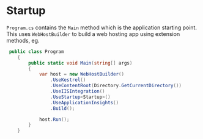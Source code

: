 # Startup

```Program.cs``` contains the ```Main``` method which is the application starting point.
This uses ```WebHostBuilder``` to build a web hosting app using extension methods, eg.

``` c#
 public class Program
    {
        public static void Main(string[] args)
        {
            var host = new WebHostBuilder()
                .UseKestrel()
                .UseContentRoot(Directory.GetCurrentDirectory())
                .UseIISIntegration()
                .UseStartup<Startup>()
                .UseApplicationInsights()
                .Build();

            host.Run();
        }
    }
```
